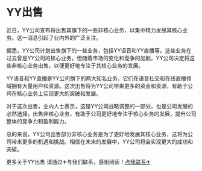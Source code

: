 # YY出售

近日，YY公司宣布将出售其旗下的一些非核心业务，以集中精力发展其核心业务。这一消息引起了业内外的广泛关注。

据悉，YY公司计划出售旗下的一些业务，包括YY语音和YY直播等。这些业务在过去曾是YY公司的核心业务，但随着市场的变化和竞争的加剧，YY公司决定将这些非核心业务出售，以便更好地专注于其核心业务的发展。

YY语音和YY直播是YY公司旗下的两大知名业务，它们在语音社交和在线直播领域拥有大量用户和资源。这次出售将为YY公司带来更多的资金和资源，有助于公司在核心业务上实现更大的突破和发展。

对于这次出售，业内人士表示，这是YY公司战略调整的一部分，也是公司发展的必然选择。出售非核心业务，有助于公司更好地专注于核心业务的发展，提升公司整体的竞争力和盈利能力。

总的来说，YY公司出售部分非核心业务是为了更好地发展其核心业务，这将为公司带来更多的机遇和挑战。相信在未来的发展中，YY公司将会实现更大的成功和突破。

更多关于YY出售 请通过✈与我们联系，感谢阅读！[点我联系✈](https://cn.G208.com)
